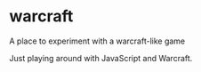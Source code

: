 warcraft
========

A place to experiment with a warcraft-like game

Just playing around with JavaScript and Warcraft.
